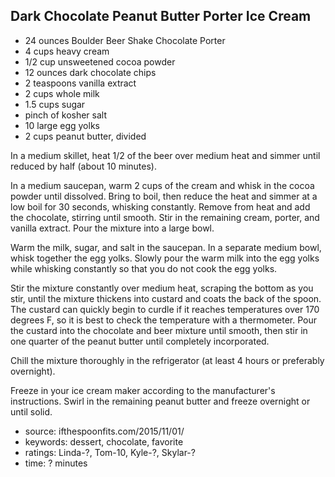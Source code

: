 Dark Chocolate Peanut Butter Porter Ice Cream
---------------------------------------------

- 24 ounces Boulder Beer Shake Chocolate Porter
- 4 cups heavy cream
- 1/2 cup unsweetened cocoa powder
- 12 ounces dark chocolate chips
- 2 teaspoons vanilla extract
- 2 cups whole milk
- 1.5 cups sugar
- pinch of kosher salt
- 10 large egg yolks
- 2 cups peanut butter, divided

In a medium skillet, heat 1/2 of the beer over medium heat and simmer
until reduced by half (about 10 minutes).

In a medium saucepan, warm 2 cups of the cream and whisk in the cocoa
powder until dissolved.  Bring to boil, then reduce the heat and
simmer at a low boil for 30 seconds, whisking constantly.  Remove from
heat and add the chocolate, stirring until smooth.  Stir in the
remaining cream, porter, and vanilla extract.  Pour the mixture into a
large bowl.

Warm the milk, sugar, and salt in the saucepan.  In a separate medium
bowl, whisk together the egg yolks.  Slowly pour the warm milk into
the egg yolks while whisking constantly so that you do not cook the
egg yolks.

Stir the mixture constantly over medium heat, scraping the bottom as
you stir, until the mixture thickens into custard and coats the back
of the spoon.  The custard can quickly begin to curdle if it reaches
temperatures over 170 degrees F, so it is best to check the
temperature with a thermometer.  Pour the custard into the chocolate
and beer mixture until smooth, then stir in one quarter of the peanut
butter until completely incorporated.

Chill the mixture thoroughly in the refrigerator (at least 4 hours or
preferably overnight).

Freeze in your ice cream maker according to the manufacturer's
instructions.  Swirl in the remaining peanut butter and freeze
overnight or until solid.

- source: ifthespoonfits.com/2015/11/01/
- keywords: dessert, chocolate, favorite
- ratings: Linda-?, Tom-10, Kyle-?, Skylar-?
- time: ? minutes
